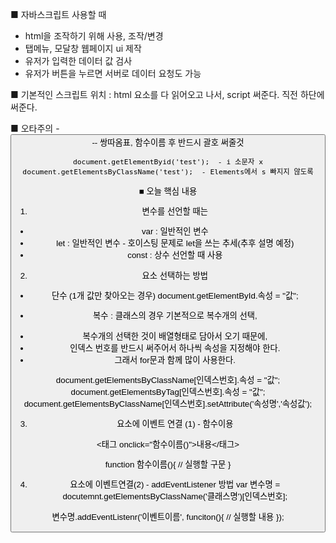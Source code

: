 ■ 자바스크립트 사용할 때
- html을 조작하기 위해 사용, 조작/변경
- 탭메뉴, 모달창 웹페이지 ui 제작
- 유저가 입력한 데이터 값 검사
- 유저가 버튼을 누르면 서버로 데이터 요청도 가능

■ 기본적인 스크립트 위치 : html 요소를 다 읽어오고 나서, script 써준다. 
                </body> 직전 하단에 써준다.

■ 오타주의 
    - <button onclick="알림창열기()">  -- 쌍따옴표, 함수이름 후 반드시 괄호 써줄것
    
    document.getElementByid('test');  - i 소문자 x
    document.getElementsByClassName('test');  - Elements에서 s 빠지지 않도록

■ 오늘 핵심 내용

1) 변수를 선언할 때는
- var : 일반적인 변수
- let : 일반적인 변수 - 호이스팅 문제로 let을 쓰는 추세(추후 설명 예정)
- const : 상수 선언할 때 사용


2) 요소 선택하는 방법

* 단수 (1개 값만 찾아오는 경우)
document.getElementById.속성 = "값";

* 복수 : 클래스의 경우 기본적으로 복수개의 선택, 
- 복수개의 선택한 것이 배열형태로 담아서 오기 때문에, 
- 인덱스 번호를 반드시 써주어서 하나씩 속성을 지정해야 한다. 
- 그래서 for문과 함께 많이 사용한다. 

document.getElementsByClassName[인덱스번호].속성 = "값";
document.getElementsByTag[인덱스번호].속성 = "값";
document.getElementsByClassName[인덱스번호].setAttribute('속성명','속성값');


3) 요소에 이벤트 연결 (1) - 함수이용

<태그 onclick="함수이름()">내용</태그>

function 함수이름(){
    // 실행할 구문
}

4) 요소에 이벤트연결(2) - addEventListener 방법
var 변수명 = docutemnt.getElementsByClassName('클래스명')[인덱스번호];

변수명.addEventListenr('이벤트이름', funciton(){
    // 실행할 내용
 });



